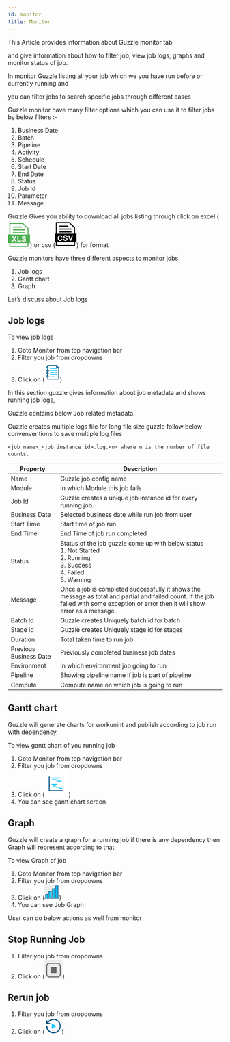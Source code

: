 ```yaml
---
id: monitor
title: Monitor
---
```


This Article provides information about Guzzle monitor tab 

and give information about how to filter job, view job logs, graphs and monitor status of job.

In monitor Guzzle listing all your job which we you have run before or currently running and

you can filter jobs to search specific jobs through different cases 

Guzzle monitor have many filter options which you can use it to filter jobs by below filters :-

1. Business Date 
2. Batch        
3. Pipeline         
4. Activity        
5. Schedule        
6. Start Date       
7. End Date         
8. Status          
9. Job Id           
10. Parameter       
11. Message 

Guzzle Gives you ability to download all jobs listing through click on excel (![image alt text](/img/docs/how-to-guides/monitor/monitor0.png)) or csv (![image alt text](/img/docs/how-to-guides/monitor/monitor1.png)) for format

Guzzle monitors have three different aspects to monitor jobs.
1. Job logs
2. Gantt chart
3. Graph

Let’s discuss about Job logs

## Job logs

To view job logs 
1. Goto Monitor from top navigation bar
2. Filter you job from dropdowns
3. Click on (![image alt text](/img/docs/how-to-guides/monitor/monitor2.png))

In this section guzzle gives information about job metadata and shows running job logs,

Guzzle contains below Job related metadata.

Guzzle creates multiple logs file for long file size guzzle follow below convenventions to save multiple log files

    <job name>_<job instance id>.log.<n> where n is the number of file counts.

|Property|Description|
|--- |--- |
|Name|Guzzle job config name|
|Module|In which Module this job falls|
|Job Id|Guzzle creates a unique job instance id for every running job.|
|Business Date|Selected business date while run job from user|
|Start Time|Start time of job run|
|End Time|End Time of job run completed|
|Status|Status of the job guzzle come up with below status <br/>1. Not Started<br/>2. Running<br/>3. Success<br/>4. Failed<br/>5. Warning|
|Message|Once a job is completed successfully it shows the message as total and partial and failed count. If the job failed with some exception or error then it will show error as a message.|
|Batch Id|Guzzle creates Uniquely batch id for batch|
|Stage id|Guzzle creates Uniquely stage id for stages|
|Duration|Total taken time to run job|
|Previous Business Date|Previously completed business job dates|
|Environment|In which environment job going to run|
|Pipeline|Showing pipeline name if job is part of pipeline|
|Compute|Compute name on which job is going to run|


## Gantt chart

Guzzle will generate charts for workunint and publish according to job run with dependency.

To view gantt chart of you running job 

1. Goto Monitor from top navigation bar
2. Filter you job from dropdowns
3. Click on (![image alt text](/img/docs/how-to-guides/monitor/monitor3.png)) 
4. You can see gantt chart screen

## Graph

Guzzle will create a graph for a running job if there is any dependency then Graph will represent according to that.

To view Graph of job

1. Goto Monitor from top navigation bar
2. Filter you job from dropdowns
3. Click on (![image alt text](/img/docs/how-to-guides/monitor/monitor4.png))
4. You can see Job Graph

User can do below actions as well from monitor 

## Stop Running Job
1. Filter you job from dropdowns
2. Click on (![image alt text](/img/docs/how-to-guides/monitor/monitor5.png))

## Rerun job
1. Filter you job from dropdowns
2. Click on (![image alt text](/img/docs/how-to-guides/monitor/monitor6.png))

